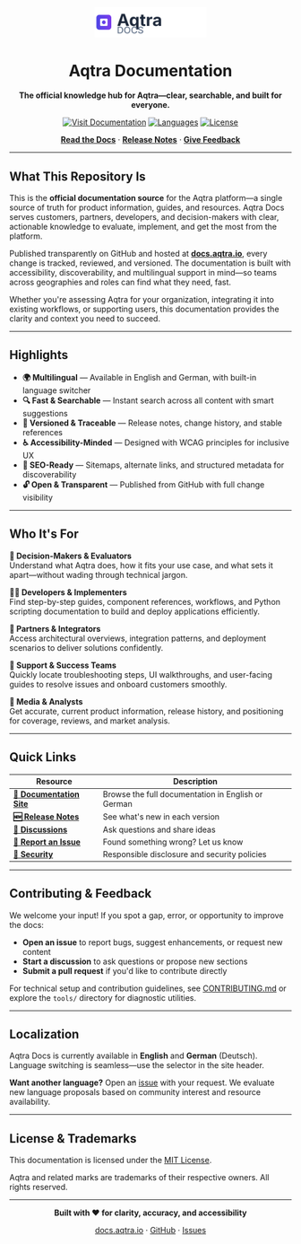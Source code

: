 <div align="center">
  <img src="assets/brand/logo-light.svg" alt="Aqtra" width="200"/>

# Aqtra Documentation

**The official knowledge hub for Aqtra—clear, searchable, and built for everyone.**

[![Visit Documentation](https://img.shields.io/badge/📖_Visit-Documentation-4F46E5?style=for-the-badge)](https://docs.aqtra.io)
[![Languages](https://img.shields.io/badge/🌍_Languages-EN_|_DE-blue?style=flat-square)](https://docs.aqtra.io)
[![License](https://img.shields.io/badge/License-MIT-green?style=flat-square)](LICENSE)

[**Read the Docs**](https://docs.aqtra.io) · [**Release Notes**](https://github.com/AqtraPlatform/Docs/releases) · [**Give Feedback**](https://github.com/AqtraPlatform/Docs/issues)

</div>

---

## What This Repository Is

This is the **official documentation source** for the Aqtra platform—a single source of truth for product information, guides, and resources. Aqtra Docs serves customers, partners, developers, and decision-makers with clear, actionable knowledge to evaluate, implement, and get the most from the platform.

Published transparently on GitHub and hosted at **[docs.aqtra.io](https://docs.aqtra.io)**, every change is tracked, reviewed, and versioned. The documentation is built with accessibility, discoverability, and multilingual support in mind—so teams across geographies and roles can find what they need, fast.

Whether you're assessing Aqtra for your organization, integrating it into existing workflows, or supporting users, this documentation provides the clarity and context you need to succeed.

---

## Highlights

- **🌍 Multilingual** — Available in English and German, with built-in language switcher
- **🔍 Fast & Searchable** — Instant search across all content with smart suggestions
- **📌 Versioned & Traceable** — Release notes, change history, and stable references
- **♿ Accessibility-Minded** — Designed with WCAG principles for inclusive UX
- **🚀 SEO-Ready** — Sitemaps, alternate links, and structured metadata for discoverability
- **🔓 Open & Transparent** — Published from GitHub with full change visibility

---

## Who It's For

**🎯 Decision-Makers & Evaluators**  
Understand what Aqtra does, how it fits your use case, and what sets it apart—without wading through technical jargon.

**👨‍💻 Developers & Implementers**  
Find step-by-step guides, component references, workflows, and Python scripting documentation to build and deploy applications efficiently.

**🤝 Partners & Integrators**  
Access architectural overviews, integration patterns, and deployment scenarios to deliver solutions confidently.

**💬 Support & Success Teams**  
Quickly locate troubleshooting steps, UI walkthroughs, and user-facing guides to resolve issues and onboard customers smoothly.

**📰 Media & Analysts**  
Get accurate, current product information, release history, and positioning for coverage, reviews, and market analysis.

---

## Quick Links

| Resource                                                                | Description                                        |
| ----------------------------------------------------------------------- | -------------------------------------------------- |
| **[📖 Documentation Site](https://docs.aqtra.io)**                      | Browse the full documentation in English or German |
| **[🆕 Release Notes](https://github.com/AqtraPlatform/Docs/releases)**  | See what's new in each version                     |
| **[💬 Discussions](https://github.com/AqtraPlatform/Docs/discussions)** | Ask questions and share ideas                      |
| **[🐛 Report an Issue](https://github.com/AqtraPlatform/Docs/issues)**  | Found something wrong? Let us know                 |
| **[🔐 Security](https://github.com/AqtraPlatform/Docs/security)**       | Responsible disclosure and security policies       |

---

## Contributing & Feedback

We welcome your input! If you spot a gap, error, or opportunity to improve the docs:

- **Open an issue** to report bugs, suggest enhancements, or request new content
- **Start a discussion** to ask questions or propose new sections
- **Submit a pull request** if you'd like to contribute directly

For technical setup and contribution guidelines, see [CONTRIBUTING.md](CONTRIBUTING.md) or explore the `tools/` directory for diagnostic utilities.

---

## Localization

Aqtra Docs is currently available in **English** and **German** (Deutsch). Language switching is seamless—use the selector in the site header.

**Want another language?** Open an [issue](https://github.com/AqtraPlatform/Docs/issues) with your request. We evaluate new language proposals based on community interest and resource availability.

---

## License & Trademarks

This documentation is licensed under the [MIT License](LICENSE).

Aqtra and related marks are trademarks of their respective owners. All rights reserved.

---

<div align="center">
  
  **Built with ❤️ for clarity, accuracy, and accessibility**
  
  [docs.aqtra.io](https://docs.aqtra.io) · [GitHub](https://github.com/AqtraPlatform/Docs) · [Issues](https://github.com/AqtraPlatform/Docs/issues)
  
</div>
